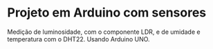 # Projeto em Arduino com sensores
Medição de luminosidade, com o componente LDR, e de umidade e temperatura com o DHT22.
Usando Arduino UNO.

